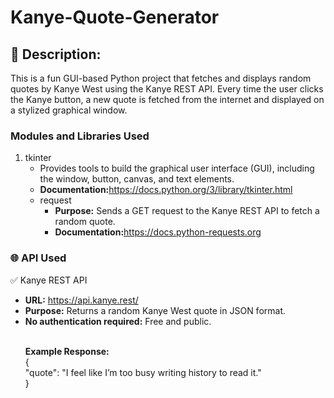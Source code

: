 # Kanye-Quote-Generator
<h2>🔎 Description:</h2>
<p>This is a fun GUI-based Python project that fetches and displays random quotes by Kanye West using the Kanye REST API. Every time the user clicks the Kanye button, a new quote is fetched from the internet and displayed on a stylized graphical window.</p>
<h3>Modules and Libraries Used</h3>
<ol>
  <li>tkinter
    <ul>
      <li>Provides tools to build the graphical user interface (GUI), including the window, button, canvas, and text elements.</li>
      <li><strong>Documentation:</strong><a href="https://docs.python.org/3/library/tkinter.html" target="_blank">https://docs.python.org/3/library/tkinter.html</a></li>
  </li>
    <li>request
      <ul>
        <li><strong>Purpose:</strong> Sends a GET request to the Kanye REST API to fetch a random quote.</li>
        <li><strong>Documentation:</strong><a href="https://docs.python-requests.org" target="_blank">https://docs.python-requests.org</a></li>
    </li>
</ol>
<h3>🌐 API Used</h3>
<p>✅ Kanye REST API</p>
<ul>
  <li><strong>URL:</strong> <a   href="https://api.kanye.rest/" target="_blank">https://api.kanye.rest/</a></li>
  <li><strong>Purpose:</strong> Returns a random Kanye West quote in JSON format.</li>
  <li><strong>No authentication required:</strong> Free and public.</li><br>
  <p><strong>Example Response:</strong><br>
    {<br>
      "quote": "I feel like I’m too busy writing history to read it."<br>
    }<br>
  </p>
</ul>










